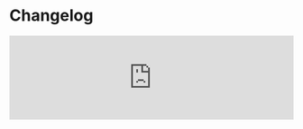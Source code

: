 # Changelog  <a href="https://www.eblasoft.com.tr/espocrm-extension-page/espocrm-gantt-view" target="_blank" id="ext-version" data-id="6368dba15027d0a2b"></a>

<iframe width="100%" scrolling="yes" frameborder="0" class="changelog" src="https://crm.eblasoft.com.tr/?entryPoint=changeLog&exId=6368dba15027d0a2b" allowfullscreen></iframe>